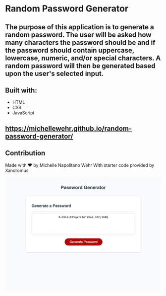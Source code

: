 # Random Password Generator

## The purpose of this application is to generate a random password. The user will be asked how many characters the password should be and if the password should contain uppercase, lowercase, numeric, and/or special characters. A random password will then be generated based upon the user's selected input.

## Built with:

- HTML
- CSS
- JavaScript

## https://michellewehr.github.io/random-password-generator/

## Contribution

Made with ❤️ by Michelle Napolitano Wehr
With starter code provided by Xandromus

![image](./Assets/screenshotPassword.png)
